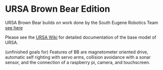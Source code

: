 # URSA Brown Bear Edition
URSA Brown Bear builds on work done by the South Eugene Robotics Team [see here](https://github.com/SouthEugeneRoboticsTeam/ursa)

Please see the [URSA Wiki](https://github.com/SouthEugeneRoboticsTeam/ursa/wiki) for detailed documentation of the base model of URSA.

(unfinished goals for) Features of BB are magnetometer oriented drive, automatic self righting with servo arms, collision avoidance with a sonar sensor, and the connection of a raspberry pi, camera, and touchscreen.
